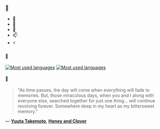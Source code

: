 ### 👋

- 🔭
- 🌱
- 💬
- 📫
- ⚡

#### 🧏

[![Most used languages](https://github-readme-stats-aynah.vercel.app/api/top-langs/?username=aynh&theme=solarized-dark&langs_count=6&layout=compact&hide_title=true)](https://github.com/anuraghazra/github-readme-stats#gh-dark-mode-only)
[![Most used languages](https://github-readme-stats-aynah.vercel.app/api/top-langs/?username=aynh&theme=solarized-light&langs_count=6&layout=compact&hide_title=true)](https://github.com/anuraghazra/github-readme-stats#gh-light-mode-only)

#### 💬

> "As time passes, the day will come when everything will fade to memories. But, those miraculous days, when you and I along with everyone else, searched together for just one thing... will continue revolving forever. Somewhere deep in my heart as my bittersweet memory."

&mdash; [**Yuuta Takemoto**](https://myanimelist.net/character.php?q=Yuuta%20Takemoto&cat=character), [**Honey and Clover**](https://myanimelist.net/search/all?q=Honey%20and%20Clover&cat=all)

